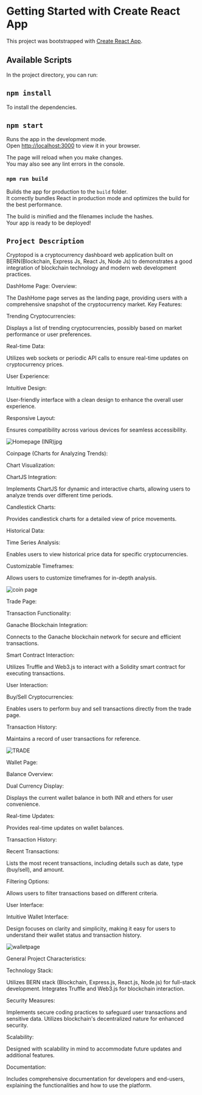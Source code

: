 # Getting Started with Create React App

This project was bootstrapped with [Create React App](https://github.com/facebook/create-react-app).

## Available Scripts

In the project directory, you can run:

## `npm install`

To install the dependencies.

## `npm start`

Runs the app in the development mode.\
Open [http://localhost:3000](http://localhost:3000) to view it in your browser.

The page will reload when you make changes.\
You may also see any lint errors in the console.

### `npm run build`

Builds the app for production to the `build` folder.\
It correctly bundles React in production mode and optimizes the build for the best performance.

The build is minified and the filenames include the hashes.\
Your app is ready to be deployed!

## `Project Description`

Cryptopod is a cryptocurrency dashboard web application built on BERN(Blockchain, Express Js, React Js, Node Js) to demonstrates a good integration of blockchain technology and modern web development practices.

DashHome Page:
Overview:

The DashHome page serves as the landing page, providing users with a comprehensive snapshot of the cryptocurrency market.
Key Features:

Trending Cryptocurrencies:

Displays a list of trending cryptocurrencies, possibly based on market performance or user preferences.

Real-time Data:

Utilizes web sockets or periodic API calls to ensure real-time updates on cryptocurrency prices.

User Experience:

Intuitive Design:

User-friendly interface with a clean design to enhance the overall user experience.

Responsive Layout:

Ensures compatibility across various devices for seamless accessibility.

![Homepage (INR)jpg](https://github.com/imvish21/Cryptopod-app/assets/92950796/34bfcfb0-0030-4873-be4d-869df44e08d4)

Coinpage (Charts for Analyzing Trends):

Chart Visualization:

ChartJS Integration:

Implements ChartJS for dynamic and interactive charts, allowing users to analyze trends over different time periods.

Candlestick Charts:

Provides candlestick charts for a detailed view of price movements.

Historical Data:

Time Series Analysis:

Enables users to view historical price data for specific cryptocurrencies.

Customizable Timeframes:

Allows users to customize timeframes for in-depth analysis.

![coin page](https://github.com/imvish21/Cryptopod-app/assets/92950796/f826eeef-7de9-4ecd-8914-98d6eb94d4f4)

Trade Page:

Transaction Functionality:

Ganache Blockchain Integration:

Connects to the Ganache blockchain network for secure and efficient transactions.

Smart Contract Interaction:

Utilizes Truffle and Web3.js to interact with a Solidity smart contract for executing transactions.

User Interaction:

Buy/Sell Cryptocurrencies:

Enables users to perform buy and sell transactions directly from the trade page.

Transaction History:

Maintains a record of user transactions for reference.

![TRADE](https://github.com/imvish21/Cryptopod-app/assets/92950796/f5c6335a-00d1-4b11-ac82-acb8acf92a7c)

Wallet Page:

Balance Overview:

Dual Currency Display:

Displays the current wallet balance in both INR and ethers for user convenience.

Real-time Updates:

Provides real-time updates on wallet balances.

Transaction History:

Recent Transactions:

Lists the most recent transactions, including details such as date, type (buy/sell), and amount.

Filtering Options:

Allows users to filter transactions based on different criteria.

User Interface:

Intuitive Wallet Interface:

Design focuses on clarity and simplicity, making it easy for users to understand their wallet status and transaction history.

![walletpage](https://github.com/imvish21/Cryptopod-app/assets/92950796/310c078f-d09e-4280-9358-2949695581ae)

General Project Characteristics:

Technology Stack:

Utilizes BERN stack (Blockchain, Express.js, React.js, Node.js) for full-stack development.
Integrates Truffle and Web3.js for blockchain interaction.

Security Measures:

Implements secure coding practices to safeguard user transactions and sensitive data.
Utilizes blockchain's decentralized nature for enhanced security.

Scalability:

Designed with scalability in mind to accommodate future updates and additional features.

Documentation:

Includes comprehensive documentation for developers and end-users, explaining the functionalities and how to use the platform.
 
